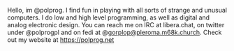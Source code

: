 Hello, im @polprog. I find fun in playing with all sorts of strange and unusual computers.
I do low and high level programming, as well as digital and analog electronic design.
You can reach me on IRC at libera.chat, on twitter under @polprogpl and on fedi at @gorplop@pleroma.m68k.church.
Check out my website at https://polprog.net
